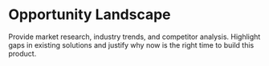 # Opportunity Landscape

Provide market research, industry trends, and competitor analysis. Highlight gaps in existing solutions and justify why now is the right time to build this product.